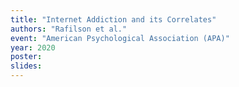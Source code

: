 ```yaml
---
title: "Internet Addiction and its Correlates"
authors: "Rafilson et al."
event: "American Psychological Association (APA)"
year: 2020
poster:
slides:
---
```

